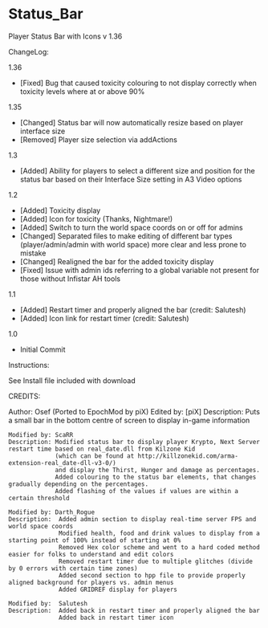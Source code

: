 # Status_Bar
Player Status Bar with Icons v 1.36

ChangeLog:

1.36
 - [Fixed] Bug that caused toxicity colouring to not display correctly when toxicity levels where at or above 90%

1.35
 - [Changed] Status bar will now automatically resize based on player interface size
 - [Removed] Player size selection via addActions

1.3
 - [Added] Ability for players to select a different size and position for the status bar based on their Interface Size setting in A3 Video options

1.2
 - [Added] Toxicity display
 - [Added] Icon for toxicity (Thanks, Nightmare!)
 - [Added] Switch to turn the world space coords on or off for admins
 - [Changed] Separated files to make editing of different bar types (player/admin/admin with world space) more clear and less prone to mistake
 - [Changed] Realigned the bar for the added toxicity display
 - [Fixed] Issue with admin ids referring to a global variable not present for those without Infistar AH tools

1.1
 - [Added] Restart timer and properly aligned the bar (credit:  Salutesh)
 - [Added] Icon link for restart timer (credit: Salutesh)

1.0
 - Initial Commit
 

Instructions:

See Install file included with download






CREDITS:

Author: Osef (Ported to EpochMod by piX)
	Edited by: [piX]
	Description: Puts a small bar in the bottom centre of screen to display in-game information
	


	Modified by: ScaRR
	Description: Modified status bar to display player Krypto, Next Server restart time based on real_date.dll from Kilzone Kid
				 (which can be found at http://killzonekid.com/arma-extension-real_date-dll-v3-0/)
				 and display the Thirst, Hunger and damage as percentages.
				 Added colouring to the status bar elements, that changes gradually depending on the percentages.
				 Added flashing of the values if values are within a certain threshold
				 
	Modified by: Darth_Rogue  
	Description:  Added admin section to display real-time server FPS and world space coords
				  Modified health, food and drink values to display from a starting point of 100% instead of starting at 0%
				  Removed Hex color scheme and went to a hard coded method easier for folks to understand and edit colors
				  Removed restart timer due to multiple glitches (divide by 0 errors with certain time zones)
				  Added second section to hpp file to provide properly aligned background for players vs. admin menus
				  Added GRIDREF display for players
				  
	Modified by:  Salutesh
	Description:  Added back in restart timer and properly aligned the bar
				  Added back in restart timer icon
				  